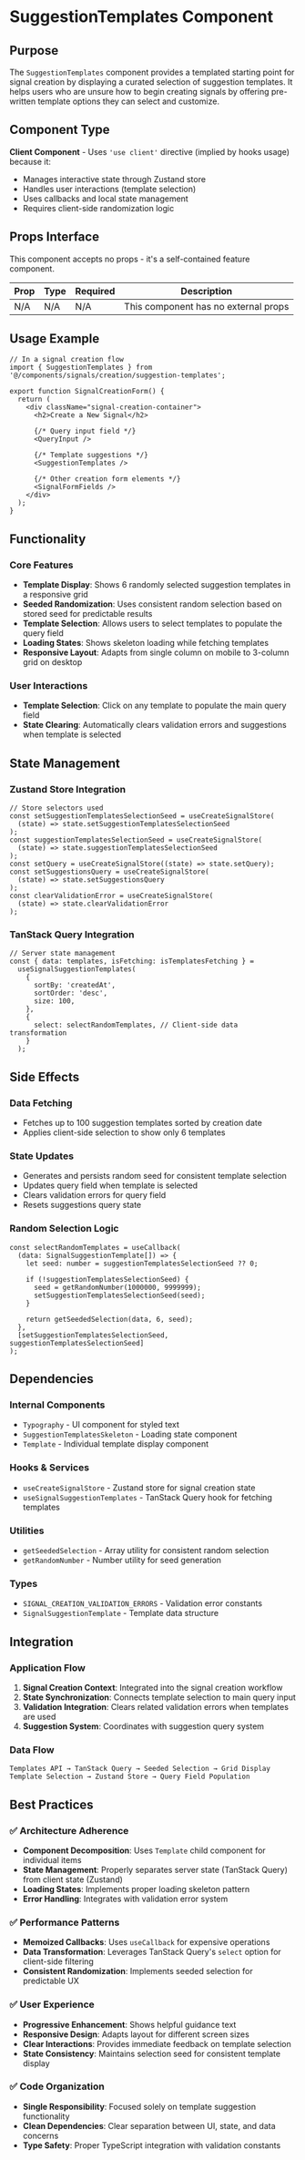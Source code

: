 # SuggestionTemplates Component

## Purpose

The `SuggestionTemplates` component provides a templated starting point for signal creation by displaying a curated selection of suggestion templates. It helps users who are unsure how to begin creating signals by offering pre-written template options they can select and customize.

## Component Type

**Client Component** - Uses `'use client'` directive (implied by hooks usage) because it:
- Manages interactive state through Zustand store
- Handles user interactions (template selection)
- Uses callbacks and local state management
- Requires client-side randomization logic

## Props Interface

This component accepts no props - it's a self-contained feature component.

| Prop | Type | Required | Description |
|------|------|----------|-------------|
| N/A | N/A | N/A | This component has no external props |

## Usage Example

```tsx
// In a signal creation flow
import { SuggestionTemplates } from '@/components/signals/creation/suggestion-templates';

export function SignalCreationForm() {
  return (
    <div className="signal-creation-container">
      <h2>Create a New Signal</h2>
      
      {/* Query input field */}
      <QueryInput />
      
      {/* Template suggestions */}
      <SuggestionTemplates />
      
      {/* Other creation form elements */}
      <SignalFormFields />
    </div>
  );
}
```

## Functionality

### Core Features

- **Template Display**: Shows 6 randomly selected suggestion templates in a responsive grid
- **Seeded Randomization**: Uses consistent random selection based on stored seed for predictable results
- **Template Selection**: Allows users to select templates to populate the query field
- **Loading States**: Shows skeleton loading while fetching templates
- **Responsive Layout**: Adapts from single column on mobile to 3-column grid on desktop

### User Interactions

- **Template Selection**: Click on any template to populate the main query field
- **State Clearing**: Automatically clears validation errors and suggestions when template is selected

## State Management

### Zustand Store Integration

```tsx
// Store selectors used
const setSuggestionTemplatesSelectionSeed = useCreateSignalStore(
  (state) => state.setSuggestionTemplatesSelectionSeed
);
const suggestionTemplatesSelectionSeed = useCreateSignalStore(
  (state) => state.suggestionTemplatesSelectionSeed
);
const setQuery = useCreateSignalStore((state) => state.setQuery);
const setSuggestionsQuery = useCreateSignalStore(
  (state) => state.setSuggestionsQuery
);
const clearValidationError = useCreateSignalStore(
  (state) => state.clearValidationError
);
```

### TanStack Query Integration

```tsx
// Server state management
const { data: templates, isFetching: isTemplatesFetching } =
  useSignalSuggestionTemplates(
    {
      sortBy: 'createdAt',
      sortOrder: 'desc', 
      size: 100,
    },
    {
      select: selectRandomTemplates, // Client-side data transformation
    }
  );
```

## Side Effects

### Data Fetching
- Fetches up to 100 suggestion templates sorted by creation date
- Applies client-side selection to show only 6 templates

### State Updates
- Generates and persists random seed for consistent template selection
- Updates query field when template is selected
- Clears validation errors for query field
- Resets suggestions query state

### Random Selection Logic
```tsx
const selectRandomTemplates = useCallback(
  (data: SignalSuggestionTemplate[]) => {
    let seed: number = suggestionTemplatesSelectionSeed ?? 0;
    
    if (!suggestionTemplatesSelectionSeed) {
      seed = getRandomNumber(1000000, 9999999);
      setSuggestionTemplatesSelectionSeed(seed);
    }
    
    return getSeededSelection(data, 6, seed);
  },
  [setSuggestionTemplatesSelectionSeed, suggestionTemplatesSelectionSeed]
);
```

## Dependencies

### Internal Components
- `Typography` - UI component for styled text
- `SuggestionTemplatesSkeleton` - Loading state component
- `Template` - Individual template display component

### Hooks & Services
- `useCreateSignalStore` - Zustand store for signal creation state
- `useSignalSuggestionTemplates` - TanStack Query hook for fetching templates

### Utilities
- `getSeededSelection` - Array utility for consistent random selection
- `getRandomNumber` - Number utility for seed generation

### Types
- `SIGNAL_CREATION_VALIDATION_ERRORS` - Validation error constants
- `SignalSuggestionTemplate` - Template data structure

## Integration

### Application Flow
1. **Signal Creation Context**: Integrated into the signal creation workflow
2. **State Synchronization**: Connects template selection to main query input
3. **Validation Integration**: Clears related validation errors when templates are used
4. **Suggestion System**: Coordinates with suggestion query system

### Data Flow
```
Templates API → TanStack Query → Seeded Selection → Grid Display
Template Selection → Zustand Store → Query Field Population
```

## Best Practices

### ✅ Architecture Adherence

- **Component Decomposition**: Uses `Template` child component for individual items
- **State Management**: Properly separates server state (TanStack Query) from client state (Zustand)
- **Loading States**: Implements proper loading skeleton pattern
- **Error Handling**: Integrates with validation error system

### ✅ Performance Patterns

- **Memoized Callbacks**: Uses `useCallback` for expensive operations
- **Data Transformation**: Leverages TanStack Query's `select` option for client-side filtering
- **Consistent Randomization**: Implements seeded selection for predictable UX

### ✅ User Experience

- **Progressive Enhancement**: Shows helpful guidance text
- **Responsive Design**: Adapts layout for different screen sizes  
- **Clear Interactions**: Provides immediate feedback on template selection
- **State Consistency**: Maintains selection seed for consistent template display

### ✅ Code Organization

- **Single Responsibility**: Focused solely on template suggestion functionality
- **Clean Dependencies**: Clear separation between UI, state, and data concerns
- **Type Safety**: Proper TypeScript integration with validation constants